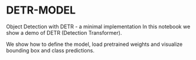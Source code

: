 # DETR-MODEL

Object Detection with DETR - a minimal implementation
In this notebook we show a demo of DETR (Detection Transformer).

We show how to define the model, load pretrained weights and visualize bounding box and class predictions.
